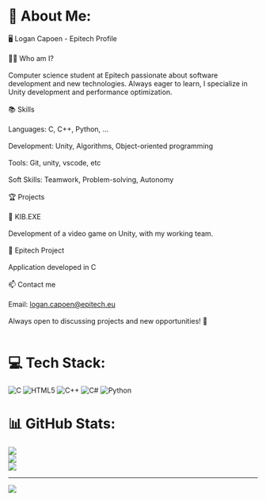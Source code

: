 # 💫 About Me:
🖥️ Logan Capoen - Epitech Profile<br><br>👨‍💻 Who am I?<br><br>Computer science student at Epitech passionate about software development and new technologies. Always eager to learn, I specialize in Unity development and performance optimization.<br><br>📚 Skills<br><br>Languages: C, C++, Python, ...<br><br>Development: Unity, Algorithms, Object-oriented programming<br><br>Tools: Git, unity, vscode, etc<br><br>Soft Skills: Teamwork, Problem-solving, Autonomy<br><br>🏆 Projects<br><br>🔹 KIB.EXE<br><br>Development of a video game on Unity, with my working team.<br><br>🔹 Epitech Project<br><br>Application developed in C<br><br>📫 Contact me<br><br>Email: logan.capoen@epitech.eu<br><br>Always open to discussing projects and new opportunities! 🚀<br><br>


# 💻 Tech Stack:
![C](https://img.shields.io/badge/c-%2300599C.svg?style=for-the-badge&logo=c&logoColor=white) ![HTML5](https://img.shields.io/badge/html5-%23E34F26.svg?style=for-the-badge&logo=html5&logoColor=white) ![C++](https://img.shields.io/badge/c++-%2300599C.svg?style=for-the-badge&logo=c%2B%2B&logoColor=white) ![C#](https://img.shields.io/badge/c%23-%23239120.svg?style=for-the-badge&logo=csharp&logoColor=white) ![Python](https://img.shields.io/badge/python-3670A0?style=for-the-badge&logo=python&logoColor=ffdd54)
# 📊 GitHub Stats:
![](https://github-readme-stats.vercel.app/api?username=logan-capoen&theme=dark&hide_border=false&include_all_commits=false&count_private=false)<br/>
![](https://github-readme-streak-stats.herokuapp.com/?user=logan-capoen&theme=dark&hide_border=false)<br/>
![](https://github-readme-stats.vercel.app/api/top-langs/?username=logan-capoen&theme=dark&hide_border=false&include_all_commits=false&count_private=false&layout=compact)

---
[![](https://visitcount.itsvg.in/api?id=logan-capoen&icon=0&color=0)](https://visitcount.itsvg.in)

<!-- Proudly created with GPRM ( https://gprm.itsvg.in ) -->